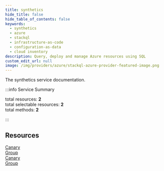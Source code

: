 ```yaml
---
title: synthetics
hide_title: false
hide_table_of_contents: false
keywords:
  - synthetics
  - azure
  - stackql
  - infrastructure-as-code
  - configuration-as-data
  - cloud inventory
description: Query, deploy and manage Azure resources using SQL
custom_edit_url: null
image: /img/providers/azure/stackql-azure-provider-featured-image.png
---
```


The synthetics service documentation.

:::info Service Summary

<div class="row">
<div class="providerDocColumn">
<span>total resources:&nbsp;<b>2</b></span><br />
<span>total selectable resources:&nbsp;<b>2</b></span><br />
<span>total methods:&nbsp;<b>2</b></span><br />
</div>
</div>

:::

## Resources
<div class="row">
<div class="providerDocColumn">
<a href="/providers/azure/synthetics/Canary/">Canary</a><br />
<a href="/providers/azure/synthetics/Group/">Group</a>
</div>
<div class="providerDocColumn">
<a href="/providers/azure/synthetics/Canary/">Canary</a><br />
<a href="/providers/azure/synthetics/Group/">Group</a>
</div>
</div>